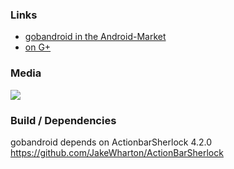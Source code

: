 ### Links
 - [gobandroid in the Android-Market](https://market.android.com/details?id=org.ligi.gobandroid_hd)
 - [on G+](https://plus.google.com/106767057593220295403/)

### Media
<img src="https://lh5.ggpht.com/72-MjQ7q30fH1fljIjJJMaNJ65YkJePxBwLgiwXPpfFtU0HB6qApjRYH-bm2xaK4Uw"/>

### Build / Dependencies

 gobandroid depends on ActionbarSherlock 4.2.0 https://github.com/JakeWharton/ActionBarSherlock
